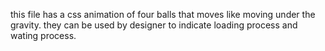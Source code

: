 this file has a css animation of four balls that moves like moving under the gravity. they can be used by designer to indicate loading process and wating process.